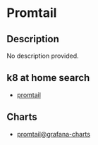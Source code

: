 # Promtail

## Description

No description provided.

## k8 at home search

- [promtail](https://nanne.dev/k8s-at-home-search/#/promtail)

## Charts

- [promtail@grafana-charts](https://grafana.github.io/helm-charts/)
